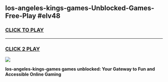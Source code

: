 
## los-angeles-kings-games-Unblocked-Games-Free-Play #elv48
<h3>
<a href="https://us.freeplayer.one?title=los-angeles-kings-games&ref=9M">CLICK TO PLAY</a></h3>
<hr>

<h3>
<a href="https://us.freeplayer.one?title=los-angeles-kings-games&ref=9M">CLICK 2 PLAY</a>
  
</h3>

<a href="https://us.freeplayer.one?title=los-angeles-kings-games&ref=9M"><img src="https://clearcache.store/games.png"></a>


**los-angeles-kings-games games unblocked: Your Gateway to Fun and Accessible Online Gaming**
